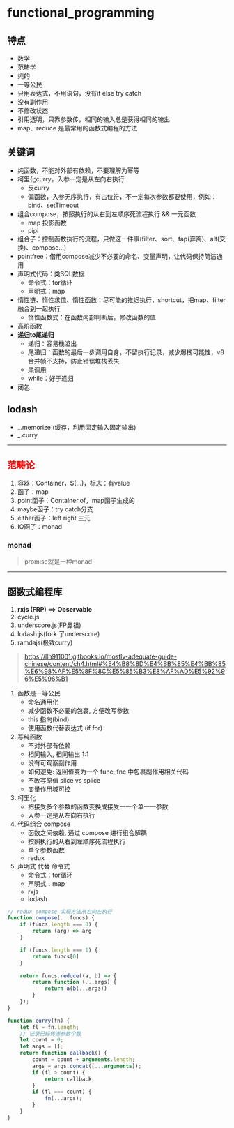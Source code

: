 # functional_programming

## 特点

* 数学
* 范畴学
* 纯的
* 一等公民
* 只用表达式，不用语句，没有if else try catch
* 没有副作用
* 不修改状态
* 引用透明，只靠参数传，相同的输入总是获得相同的输出
* map、reduce 是最常用的函数式编程的方法

## 关键词

* 纯函数，不能对外部有依赖，不要理解为幂等
* 柯里化curry，入参一定是从左向右执行
  * 反curry
  * 偏函数，入参无序执行，有占位符，不一定每次参数都要使用，例如：bind、setTimeout
* 组合compose，按照执行的从右到左顺序死流程执行 && 一元函数
  * map 投影函数
  * pipi
* 组合子：控制函数执行的流程，只做这一件事(filter、sort、tap(弃离)、alt(交换)、compose...)
* pointfree：借用compose减少不必要的命名、变量声明，让代码保持简洁通用
* 声明式代码：类SQL数据
  * 命令式：for循环
  * 声明式：map
* 惰性链、惰性求值、惰性函数：尽可能的推迟执行，shortcut，把map、filter融合到一起执行
  * 惰性函数式：在函数内部判断后，修改函数的值
* 高阶函数
* **递归to尾递归**
  * 递归：容易栈溢出
  * 尾递归：函数的最后一步调用自身，不留执行记录，减少爆栈可能性，v8合并帧不支持，防止错误堆栈丢失
  * 尾调用
  * while：好于递归
* 闭包

## lodash

* _.memorize (缓存，利用固定输入固定输出)
* _.curry

---

## <font color="red">范畴论</font>

1. 容器：Container，$(...)，标志：有value
2. 函子：map
3. point函子：Container.of，map函子生成的
4. maybe函子：try catch分支
5. either函子：left right 三元
6. IO函子：monad

### monad

> promise就是一种monad

---

## 函数式编程库

1. **rxjs (FRP) ==> Observable**
2. cycle.js
3. underscore.js(FP鼻祖)
4. lodash.js(fork 了underscore)
5. ramdajs(极致curry)

> <https://llh911001.gitbooks.io/mostly-adequate-guide-chinese/content/ch4.html#%E4%B8%8D%E4%BB%85%E4%BB%85%E6%98%AF%E5%8F%8C%E5%85%B3%E8%AF%AD%E5%92%96%E5%96%B1>

1. 函数是一等公民
    * 命名通用化
    * 减少函数不必要的包裹,  方便改写参数
    * this 指向(bind)
    * 使用函数代替表达式 (if for)
2. 写纯函数
    * 不对外部有依赖
    * 相同输入, 相同输出 1:1
    * 没有可观察副作用
    * 如何避免: 返回值变为一个 func, fnc 中包裹副作用相关代码
    * 不改写原值 slice vs splice
    * 变量作用域可控
3. 柯里化
    * 把接受多个参数的函数变换成接受⼀一个单⼀一参数
    * 入参一定是从左向右执行
4. 代码组合 compose
    * 函数之间依赖, 通过 compose 进行组合解耦
    * 按照执行的从右到左顺序死流程执行
    * 单个参数函数
    * redux
5. 声明式 代替 命令式
    * 命令式：for循环
    * 声明式：map
    * rxjs
    * lodash

```js
// redux compose 实现方法从右向左执行
function compose(...funcs) {
    if (funcs.length === 0) {
        return (arg) => arg
    }

    if (funcs.length === 1) {
        return funcs[0]
    }

    return funcs.reduce((a, b) => {
        return function (...args) {
            return a(b(...args))
        }
    });
}

function curry(fn) {
    let fl = fn.length;
    // 记录已经传递参数个数
    let count = 0;
    let args = [];
    return function callback() {
        count = count + arguments.length;
        args = args.concat([...arguments]);
        if (fl > count) {
            return callback;
        }
        if (fl === count) {
            fn(...args);
        }
    }
}
```
